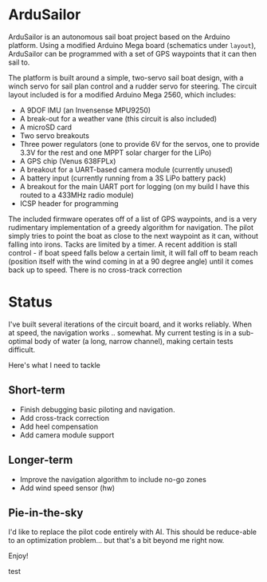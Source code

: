 ArduSailor
==========
ArduSailor is an autonomous sail boat project based on the Arduino platform. Using a modified Arduino Mega board (schematics under `layout`), ArduSailor can be programmed with a set of GPS waypoints that it can then sail to.

The platform is built around a simple, two-servo sail boat design, with a winch servo for sail plan control and a rudder servo for steering. The circuit layout included is for a modified Arduino Mega 2560, which includes:

* A 9DOF IMU (an Invensense MPU9250)
* A break-out for a weather vane (this circuit is also included)
* A microSD card
* Two servo breakouts
* Three power regulators (one to provide 6V for the servos, one to provide 3.3V for the rest and one MPPT solar charger for the LiPo)
* A GPS chip (Venus 638FPLx)
* A breakout for a UART-based camera module (currently unused)
* A battery input (currently running from a 3S LiPo battery pack)
* A breakout for the main UART port for logging (on my build I have this routed to a 433MHz radio module)
* ICSP header for programming

The included firmware operates off of a list of GPS waypoints, and is a very rudimentary implementation of a greedy algorithm for navigation. The pilot simply tries to point the boat as close to the next waypoint as it can, without falling into irons. Tacks are limited by a timer. A recent addition is stall control - if boat speed falls below a certain limit, it will fall off to beam reach (position itself with the wind coming in at a 90 degree angle) until it comes back up to speed. There is no cross-track correction

Status
======
I've built several iterations of the circuit board, and it works reliably. When at speed, the navigation works .. somewhat. My current testing is in a sub-optimal body of water (a long, narrow channel), making certain tests difficult.

Here's what I need to tackle

Short-term
----------
* Finish debugging basic piloting and navigation.
* Add cross-track correction
* Add heel compensation
* Add camera module support

Longer-term
-----------
* Improve the navigation algorithm to include no-go zones
* Add wind speed sensor (hw)

Pie-in-the-sky
--------
I'd like to replace the pilot code entirely with AI. This should be reduce-able to an optimization problem... but that's a bit beyond me right now.

Enjoy!

test
